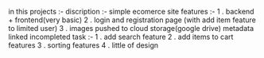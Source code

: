 in this projects :-
discription :- simple ecomerce site
features :- 1 . backend + frontend(very basic)
            2 . login and registration page (with add item feature to limited user)
            3 . images pushed to cloud storage(google drive) metadata linked 
incompleted task :- 
             1 . add search feature 
             2 . add items to cart features
             3 . sorting features
             4 . little of design
